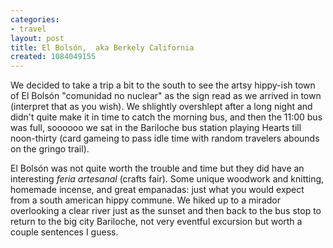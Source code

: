 ```yaml
---
categories:
- travel
layout: post
title: El Bolsón,  aka Berkely California
created: 1084049155
---
```

We decided to take a trip a bit to the south to see the artsy hippy-ish town of El Bolsón "comunidad no nuclear" as the sign read as we arrived in town (interpret that as you wish).  We shlightly overshlept after a long night and didn't quite make it in time to catch the morning bus, and then the 11:00 bus was full, soooooo we sat in the Bariloche bus station playing Hearts till noon-thirty (card gameing to pass idle time with random travelers abounds on the gringo trail).     

El Bolsón was not quite worth the trouble and time but they did have an interesting <em>feria artesanal</em> (crafts fair). Some unique woodwork and knitting, homemade incense, and great empanadas: just what you would expect from a south american hippy commune.  We hiked up to a mirador overlooking a clear river just as the sunset and then back to the bus stop to return to the big city Bariloche, not very eventful excursion but worth a couple sentences I guess. 

